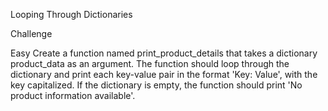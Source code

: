 Looping Through Dictionaries


Challenge

Easy
Create a function named print_product_details that takes a dictionary product_data as an argument. The function should loop through the dictionary and print each key-value pair in the format 'Key: Value', with the key capitalized. If the dictionary is empty, the function should print 'No product information available'.
